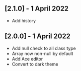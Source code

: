 ## [2.1.0] - 1 April 2022

- Add history

## [2.0.0] - 1 April 2022

- Add null check to all class type
- Array now non-null by default
- Add Ace editor
- Convert to dark theme
